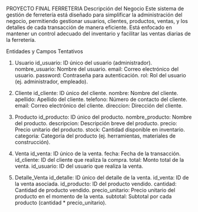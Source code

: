 PROYECTO FINAL FERRETERIA
Descripción del Negocio
Este sistema de gestión de ferretería está diseñado para simplificar la administración del negocio, permitiendo gestionar usuarios, clientes, productos, ventas, y los detalles de cada transacción de manera eficiente. Está enfocado en mantener un control adecuado del inventario y facilitar las ventas diarias de la ferretería.

Entidades y Campos Tentativos
1. Usuario
id_usuario: ID único del usuario (administrador).
nombre_usuario: Nombre del usuario.
email: Correo electrónico del usuario.
password: Contraseña para autenticación.
rol: Rol del usuario (ej. administrador, empleado).

2. Cliente
id_cliente: ID único del cliente.
nombre: Nombre del cliente.
apellido: Apellido del cliente.
telefono: Número de contacto del cliente.
email: Correo electrónico del cliente.
direccion: Dirección del cliente.

3. Producto
id_producto: ID único del producto.
nombre_producto: Nombre del producto.
descripcion: Descripción breve del producto.
precio: Precio unitario del producto.
stock: Cantidad disponible en inventario.
categoria: Categoría del producto (ej. herramientas, materiales de construcción).

4. Venta
id_venta: ID único de la venta.
fecha: Fecha de la transacción.
id_cliente: ID del cliente que realiza la compra.
total: Monto total de la venta.
id_usuario: ID del usuario que realiza la venta.

5. Detalle_Venta
id_detalle: ID único del detalle de la venta.
id_venta: ID de la venta asociada.
id_producto: ID del producto vendido.
cantidad: Cantidad de producto vendido.
precio_unitario: Precio unitario del producto en el momento de la venta.
subtotal: Subtotal por cada producto (cantidad * precio_unitario).
